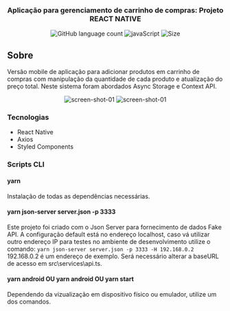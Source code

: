<h3 align="center">
  Aplicação para gerenciamento de carrinho de compras: Projeto REACT NATIVE
</h3>

<p align="center">
  <img alt="GitHub language count" src="https://img.shields.io/github/languages/count/ejcosta12/studying-react-native-project-marketplace">
  <img alt="javaScript" src="https://img.shields.io/github/languages/top/ejcosta12/studying-react-native-project-marketplace">
  <img alt="Size" src="https://img.shields.io/github/repo-size/ejcosta12/studying-react-native-project-marketplace">
</p>

## Sobre
Versão mobile de aplicação para adicionar produtos em carrinho de compras com manipulação da quantidade de cada produto e atualização do preço total. Neste sistema foram abordados Async Storage e Context API.

<p align="center">
  <img  alt="screen-shot-01" src="https://res.cloudinary.com/dggw1b0tr/image/upload/c_scale,w_230/v1594123272/studying-react-native-project-marketplace/Listagem_wqofaa.png"></img>
  <img alt="screen-shot-01" src="https://res.cloudinary.com/dggw1b0tr/image/upload/c_scale,w_230/v1594123270/studying-react-native-project-marketplace/Carrinho_syq4bl.png"></img>
</p>

### Tecnologias

- React Native
- Axios
- Styled Components

### Scripts CLI

#### yarn
Instalação de todas as dependências necessárias.

#### yarn json-server server.json -p 3333
Este projeto foi criado com o Json Server para fornecimento de dados Fake API. A configuração default está no endereço localhost, caso vá utilizar outro endereço IP para
testes no ambiente de desenvolvimento utilize o comando:
```yarn json-server server.json -p 3333 -H 192.168.0.2```
192.168.0.2 é um endereço de exemplo. Será necessário alterar a baseURL de acesso em src\services\api.ts.

#### yarn android OU yarn android OU yarn start
Dependendo da vizualização em dispositivo físico ou emulador, utilize um dos comandos.
